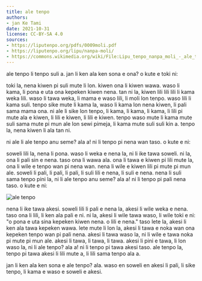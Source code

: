 ```yaml
---
title: ale tenpo
authors:
- jan Ke Tami
date: 2021-10-31
license: CC-BY-SA 4.0
sources:
- https://liputenpo.org/pdfs/0009moli.pdf
- https://liputenpo.org/lipu/nanpa-moli/
- https://commons.wikimedia.org/wiki/File:Lipu_tenpo_nanpa_moli_-_ale_tenpo.png
---
```


ale tenpo li tenpo suli a. jan li ken ala ken sona e ona? o kute e toki ni:

toki la, nena kiwen pi suli mute li lon. kiwen ona li kiwen wawa. waso li kama, li pona e uta ona kepeken kiwen nena. tan ni la, kiwen lili lili lili li kama weka lili. waso li tawa weka, li mama e waso lili, li moli lon tenpo. waso lili li kama suli. tenpo sike mute li kama la, waso li kama lon nena kiwen, li pali sama mama ona. ni ale li sike lon tenpo, li kama, li kama, li kama, li lili pi mute ala e kiwen, li lili e kiwen, li lili e kiwen. tenpo waso mute li kama mute suli sama mute pi mun ale lon sewi pimeja, li kama mute suli suli kin a. tenpo la, nena kiwen li ala tan ni.

ni ale li ale tenpo anu seme? ala a! ni li tenpo pi nena wan taso. o kute e ni:

soweli lili la, nena li pona. waso li weka e nena la, ni li ike tawa soweli. ni la, ona li pali sin e nena. taso ona li wawa ala. ona li tawa e kiwen pi lili mute la, ona li wile e tenpo wan pi nena wan. nena li wile e kiwen lili pi mute pi mun ale. soweli li pali, li pali, li pali, li suli lili e nena, li suli e nena. nena li suli sama tenpo pini la, ni li ale tenpo anu seme? ala a! ni li tenpo pi pali nena taso. o kute e ni:

![ale tenpo](https://commons.wikimedia.org/wiki/File:Lipu_tenpo_nanpa_moli_-_ale_tenpo.png)

nena li ike tawa akesi. soweli lili li pali e nena la, akesi li wile weka e nena. taso ona li lili, li ken ala pali e ni. ni la, akesi li wile tawa waso, li wile toki e ni: "o pona e uta sina kepeken kiwen nena. o lili e nena." taso lete la, akesi li ken ala tawa kepeken wawa. lete mute li lon la, akesi li tawa e noka wan ona kepeken tenpo wan pi pali nena. akesi li tawa waso la, ni li wile e tawa noka pi mute pi mun ale. akesi li tawa, li tawa, li tawa. akesi li pini e tawa, li lon waso la, ni li ale tenpo? ala a! ni li tenpo pi tawa akesi taso. ale tenpo la, tenpo pi tawa akesi li lili mute a, li lili sama tenpo ala a.

jan li ken ala ken sona e ale tenpo? ala. waso en soweli en akesi li pali, li sike tenpo, li kama e waso e soweli e akesi.
